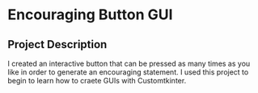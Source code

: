# Encouraging Button GUI

## Project Description
I created an interactive button that can be pressed as many times as you like in order to generate an encouraging statement. I used this project to begin to learn how to craete GUIs with Customtkinter. 
